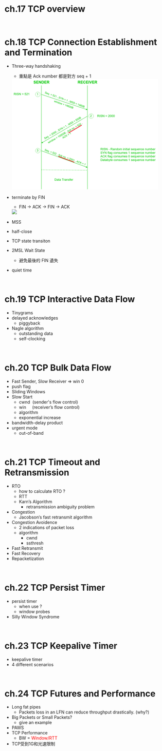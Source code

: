 # ch.17 TCP overview
  
<br>

# ch.18 TCP Connection Establishment and  Termination

- Three-way handshaking
    + 重點是 Ack number 都是對方 seq + 1
  <img src="img/3way_handshaking.png" style="zoom:70%"/>

- terminate by FIN
    + FIN -> ACK -> FIN -> ACK
  <img src="img/TCP_terminate.png" style="zoom:100%"/>
- MSS
- half-close
- TCP state transiton 
- 2MSL Wait State
    + 避免最後的 FIN 遺失
- quiet time
  
<br>

# ch.19 TCP Interactive Data Flow
- Tinygrams
- delayed acknowledges
    + piggyback
- Nagle algorithm
  + outstanding data
  + self-clocking
  
<br>

# ch.20 TCP Bulk Data Flow
- Fast Sender, Slow Receiver => win 0
- push flag
- Sliding Windows
- Slow Start
    + cwnd &nbsp;(sender's flow control)
    + win &nbsp;&nbsp;&nbsp; (receiver’s flow control)
    + algorithm
    + exponential increase
- bandwidth-delay product
- urgent mode
    + out-of-band

<br>

# ch.21 TCP Timeout and Retransmission
- RTO 
    + how to calculate RTO ?
    + RTT
    + Karn’s Algorithm
        * retransmission ambiguity problem
- Congestion
    + Jacobson‘s fast retransmit algorithm
- Congestion Avoidence
    + 2 indications of packet loss
    + algorithm 
        * cwnd
        * ssthresh
- Fast Retransmit
- Fast Recovery 
- Repacketization

<br>

# ch.22 TCP Persist Timer
- persist timer
    + when use ?
    + window probes 
- Silly Window Syndrome

<br>

# ch.23 TCP Keepalive Timer
- keepalive timer
- 4 different scenarios

<br>

# ch.24 TCP Futures and Performance
- Long fat pipes 
    + Packets loss in an LFN can reduce throughput drastically. (why?)
- Big Packets or Small Packets?
    + give an example
- PAWS
- TCP Performance 
    + BW = <font color=red>Window/RTT </font>
- TCP受到1G和光速限制


